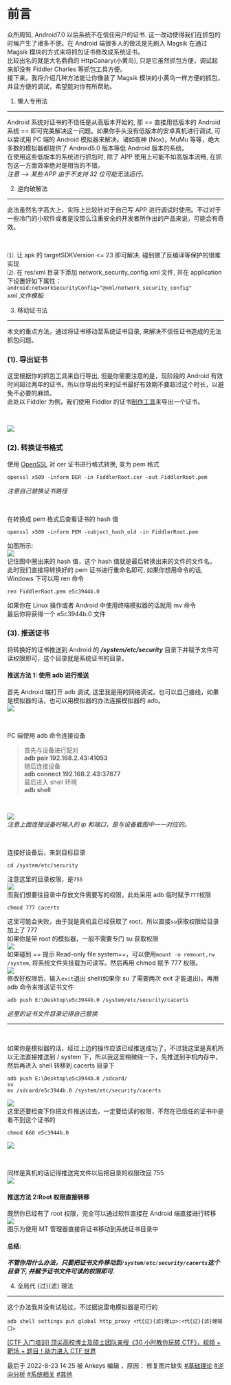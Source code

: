 
前言
==

众所周知, Android7.0 以后系统不在信任用户的证书. 这一改动使得我们在抓包的时候产生了诸多不便。在 Android 端很多人的做法是先刷入 Magsik 在通过 Magsik 模块的方式来将抓包证书修改成系统证书。  
比较出名的就是大名鼎鼎的 HttpCanary(小黄鸟), 只是它虽然抓包方便，调试起来却没有 Fiddler Charles 等抓包工具方便。  
接下来，我将介绍几种方法能让你像装了 Magsik 模块的小黄鸟一样方便的抓包，并且方便的调试，希望能对你有所帮助。

1. 懒人专用法
--------

Android 系统对证书的不信任是从高版本开始的, 那 == 直接用低版本的 Android 系统 == 即可完美解决这一问题。如果你手头没有低版本的安卓真机进行调试, 可以尝试用 PC 端的 Android 模拟器来解决。诸如夜神 (Nox)，MuMu 等等，绝大多数的模拟器都提供了 Android5.0 版本等低 Android 版本的系统。  
在使用这些低版本的系统进行抓包时, 除了 APP 使用上可能不如高版本流畅, 在抓包这一方面效率绝对是相当的不错。  
_注意 --> 某些 APP 由于不支持 32 位可能无法运行。_

2. 逆向破解法
--------

此法虽然名字高大上，实际上比较针对于自己写 APP 进行调试时使用。不过对于一些冷门的小软件或者是没那么注重安全的开发者所作出的产品来说，可能会有奇效。

 

⑴. 让 apk 的 targetSDKVersion <= 23 即可解决. 碰到做了反编译等保护的很难实现  
⑵. 在 res/xml 目录下添加 network_security_config.xml 文件, 并在 application 下设置好如下属性：  
`android:networkSecurityConfig="@xml/network_security_config"`  
_xml 文件模板:_

3. 移动证书法
--------

本文的重点方法，通过将证书移动至系统证书目录, 来解决不信任证书造成的无法抓包问题。

### (1). 导出证书

这里根据你的抓包工具来自行导出, 但是你需要注意的是，现阶段的 Android 有效时间超过两年的证书。所以你导出的来的证书最好有效期不要超过这个时长，以避免不必要的麻烦。  
此处以 Fiddler 为例，我们使用 Fiddler 的证书[制作工具](https://telerik-fiddler.s3.amazonaws.com/fiddler/addons/fiddlercertmaker.exe)来导出一个证书。

 

![](https://bbs.kanxue.com/upload/attach/202208/887709_NGXPQAVKBYEYMKZ.jpg)

### (2). 转换证书格式

使用 [OpenSSL](http://slproweb.com/products/Win32OpenSSL.html) 对 cer 证书进行格式转换, 变为 pem 格式

```
openssl x509 -inform DER -in FiddlerRoot.cer -out FiddlerRoot.pem
```

_注意自己替换证书路径_

 

在转换成 pem 格式后查看证书的 hash 值

```
openssl x509 -inform PEM -subject_hash_old -in FiddlerRoot.pem
```

如图所示:  
![](https://bbs.kanxue.com/upload/attach/202208/887709_7WAVMNWS6VENAPJ.jpg)  
记住图中圈出来的 hash 值，这个 hash 值就是最后转换出来的文件的文件名。  
此时我们直接将转换好的 pem 证书进行重命名即可, 如果你想用命令的话, Windows 下可以用 ren 命令

```
ren FiddlerRoot.pem e5c3944b.0
```

如果你在 Linux 操作或者 Android 中使用终端模拟器的话就用 mv 命令  
最后你将获得一个 e5c3944b.0 文件

### (3). 推送证书

将转换好的证书推送到 Android 的 **_/system/etc/security_** 目录下并赋予文件可读权限即可，这个目录就是系统证书的目录。

#### **推送方法 1**: 使用 adb 进行推送

首先 Android 端打开 adb 调试, 这里我是用的网络调试，也可以自己接线，如果是模拟器的话，也可以用模拟器的办法连接模拟器的 adb。  
![](https://bbs.kanxue.com/upload/attach/202208/887709_EE6PZJK5ANM6C85.jpg)

 

PC 端使用 adb 命令连接设备

> 首先与设备进行配对  
> **adb pair 192.168.2.43:41053**  
> 随后连接设备  
> **adb connect 192.168.2.43:37877**  
> 最后进入 shell 环境  
> **adb shell**

 

![](https://bbs.kanxue.com/upload/attach/202208/887709_THB9FCT2QT8PCE4.jpg)  
_注意上面连接设备时输入的 ip 和端口，是与设备截图中一一对应的。_

 

连接好设备后，来到目标目录

```
cd /system/etc/security
```

注意这里的目录权限，是`755`  
![](https://bbs.kanxue.com/upload/attach/202208/887709_WQWWCRAQQ423GPM.jpg)  
而我们想要往目录中存放文件需要写的权限，此处采用 adb 临时赋予`777`权限

```
chmod 777 cacerts
```

这里可能会失败，由于我是真机且已经获取了 root，所以直接`su`获取权限给目录加上了 777  
如果你是带 root 的模拟器，一般不需要专门 su 获取权限  
![](https://bbs.kanxue.com/upload/attach/202208/887709_QDGAW95YXEMNP65.jpg)  
如果碰到 == 提示 Read-only file system==，可以使用`mount -o remount,rw /system`, 将系统文件夹挂载为可读写。然后再用 chmod 赋予 777 权限。  
![](https://bbs.kanxue.com/upload/attach/202208/887709_GU3Z4Y3YYFMBY89.jpg)  
修改好权限后，输入`exit`退出 shell(如果你 su 了需要两次 exit 才能退出)。再用 adb 命令来推送证书文件

```
adb push E:\Desktop\e5c3944b.0 /system/etc/security/cacerts
```

_这里的证书文件目录记得自己替换_

* * *

 

如果你是模拟器的话，经过上边的操作应该已经推送成功了，不过我这里是真机所以无法直接推送到 / system 下，所以我这里稍微绕一下，先推送到手机内存中，然后再进入 shell 转移到 cacerts 目录下

```
adb push E:\Desktop\e5c3944b.0 /sdcard/
su
mv /sdcard/e5c3944b.0 /system/etc/security/cacerts
```

![](https://bbs.kanxue.com/upload/attach/202208/887709_3WXGE2A73Q3AXW7.jpg)  
这里还要检查下你把文件推送过去，一定要给读的权限，不然在已信任的证书中是看不到这个证书的

```
chmod 666 e5c3944b.0
```

![](https://bbs.kanxue.com/upload/attach/202208/887709_GVW8VNACVGEXX2C.jpg)

 

同样是真机的话记得推送完文件以后把目录的权限改回 755  
![](https://bbs.kanxue.com/upload/attach/202208/887709_4UEEW23UVAE6DM6.jpg)

#### **推送方法 2:Root 权限直接转移**

既然你已经有了 root 权限，完全可以通过软件直接在 Android 端直接进行转移  
![](https://bbs.kanxue.com/upload/attach/202208/887709_K6DBHMYHDZMQCWP.jpg)  
图示为使用 MT 管理器直接将证书移动到系统证书目录中

#### **总结:**

**_不管你用什么办法，只要把证书文件移动到`/system/etc/security/cacerts`这个目录下, 并赋予证书文件可读的权限即可._**

4. 全局代 {过}{滤} 理法
----------------

这个办法我并没有试验过，不过据说雷电模拟器是可行的

```
adb shell settings put global http_proxy <代{过}{滤}理ip>:<代{过}{滤}理端口>
```

  

[[CTF 入门培训] 顶尖高校博士及硕士团队亲授《30 小时教你玩转 CTF》，视频 + 靶场 + 题目！助力进入 CTF 世界](http://www.kanxue.com/book-brief-170.htm#h3a6WRhDT9Q_3D)

最后于 2022-8-23 14:25 被 Ankeys 编辑 ，原因： 修复图片缺失 [#基础理论](forum-161-1-117.htm) [#逆向分析](forum-161-1-118.htm) [#系统相关](forum-161-1-126.htm) [#其他](forum-161-1-129.htm)
